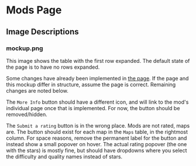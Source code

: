 # Mods Page

## Image Descriptions

### mockup.png

This image shows the table with the first row expanded. The default state of the page is to have no rows expanded.

Some changes have already been implemented in [the page](/src/pages/mods/index.tsx). If the page and this mockup differ in structure, assume the page is correct. Remaining changes are noted below.

The `More Info` button should have a different icon, and will link to the mod's individual page once that is implemented. For now, the button should be removed/hidden.

The `Submit a rating` button is in the wrong place. Mods are not rated, maps are. The button should exist for each map in the `Maps` table, in the rightmost column. For space reasons, remove the permanent label for the button and instead show a small popover on hover. The actual rating popover (the one with the stars) is mostly fine, but should have dropdowns where you select the difficulty and quality names instead of stars.